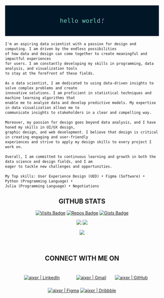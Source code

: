 [![](https://raw.githubusercontent.com/ajxpr/ajxpr/master/profile.png)](https://www.akshajpiri.dev)

```
I'm an aspiring data scientist with a passion for design and computing. I am driven by the endless possibilities 
of how data and design can come together to create meaningful and impactful experiences 
for users. I am constantly developing my skills in programming, data analysis, and visualization tools 
to stay at the forefront of these fields.

As a data scientist, I am dedicated to using data-driven insights to solve complex problems and create
innovative solutions. I am proficient in statistical techniques and machine learning algorithms that 
enable me to analyze data and develop predictive models. My expertise in data visualization allows me to 
communicate insights to stakeholders in a clear and compelling way.

Moreover, my passion for design goes beyond data analysis, and I have honed my skills in UI/UX design, 
graphic design, and web development. I believe that design is critical in creating engaging and user-friendly 
experiences and strive to apply my design skills to every project I work on.

Overall, I am committed to continuous learning and growth in both the data science and design fields, and I am 
eager to tackle new challenges and opportunities.

My Top skills: User Experience Design (UED) • Figma (Software) • Python (Programming Language) • 
Julia (Programming Language) • Negotiations
```

<h2 align="center">GITHUB STATS</h2>

<span align="center">
  
  [![Visits Badge](https://badges.strrl.dev/visits/ajxpr/ajxpr?style=for-the-badge&color=011627)](#)
  [![Repos Badge](https://badges.strrl.dev/repos/ajxpr?style=for-the-badge&color=011627)](https://github.com/ajxpr?tab=repositories)
  [![Gists Badge](https://badges.strrl.dev/gists/ajxpr?style=for-the-badge&color=011627)](https://gist.github.com/ajxpr)

</span>

<p align = "center">
  <img  src = "https://github-readme-stats.vercel.app/api?username=ajxpr&show_icons=true&theme=nightowl&line_height=27">
  <img src = "https://github-readme-stats.vercel.app/api/top-langs/?username=ajxpr&hide=css,php,shell,dockerfile&theme=nightowl">
</p>

<p align = "center">
 <img  src="https://github-readme-streak-stats.herokuapp.com/?user=ajxpr&show_icons=true&locale=en&layout=compact&theme=nightowl&line_height=0" />
</p> 

<br>

<h2 align="center">CONNECT WITH ME ON</h2>

[Linkedin]: https://www.linkedin.com/in/akshajpiri
[Gmail]: mailto:akshaj.piri@gmail.com
[GitHub]: https://github.com/ajxpr
[Figma]: https://www.figma.com/@ajxpr
[Dribbble]: https://dribbble.com/ajxpr

<span align="center">
  
[<img style="padding:25px;" alt="ajxpr | LinkedIn" src="https://img.shields.io/badge/linkedin-%230077B5.svg?style=for-the-badge&logo=linkedin&logoColor=white"/>][Linkedin]<span></span>
[<img style="padding:25px;" alt="ajxpr | Gmail" src="https://img.shields.io/badge/Gmail-D14836?style=for-the-badge&logo=gmail&logoColor=white"/>][Gmail]
[<img alt="ajxpr | GitHub" src="https://img.shields.io/badge/github-%23121011.svg?style=for-the-badge&logo=github&logoColor=white"/>][Github]
[<img alt="ajxpr | Figma" src="https://img.shields.io/badge/figma-%23F24E1E.svg?style=for-the-badge&logo=figma&logoColor=white"/>][Figma]
[<img alt="ajxpr | Dribbble" src="https://img.shields.io/badge/Dribbble-EA4C89?style=for-the-badge&logo=dribbble&logoColor=white"/>][Dribbble]
  
</span>
